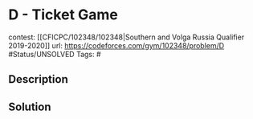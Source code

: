# D - Ticket Game

contest: [[CFICPC/102348/102348|Southern and Volga Russia Qualifier 2019-2020]]
url: https://codeforces.com/gym/102348/problem/D
#Status/UNSOLVED
Tags: #

## Description

## Solution

